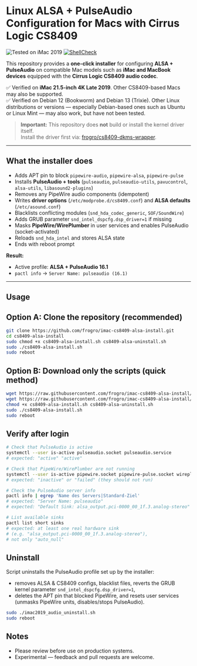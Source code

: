 # Linux ALSA + PulseAudio Configuration for Macs with Cirrus Logic CS8409
![Tested on iMac 2019](https://img.shields.io/badge/Tested%20on-iMac%202019-2b90ff?logo=apple&logoColor=white&style=flat-square)
[![ShellCheck](https://img.shields.io/github/actions/workflow/status/frogro/cs8409-alsa-install/main.yml?branch=main&label=ShellCheck<br/>&logo=gnu-bash&logoColor=white&style=flat-square)](https://github.com/frogro/cs8409-alsa-install/actions/workflows/main.yml)


This repository provides a **one-click installer** for configuring **ALSA + PulseAudio** on compatible Mac models such as **iMac and MacBook devices** equipped with the **Cirrus Logic CS8409 audio codec**.  

✅ Verified on **iMac 21.5-inch 4K Late 2019**. Other CS8409-based Macs may also be supported.<br/>✅ Verified on Debian 12 (Bookworm) and Debian 13 (Trixie). Other Linux distributions or versions — especially Debian-based ones such as Ubuntu or Linux Mint — may also work, but have not been tested.

> **Important:** This repository does **not** build or install the kernel driver itself.  
> Install the driver first via: [frogro/cs8409-dkms-wrapper](https://github.com/frogro/cs8409-dkms-wrapper).

---

## What the installer does

- Adds APT pin to block `pipewire-audio`, `pipewire-alsa`, `pipewire-pulse`
- Installs **PulseAudio + tools** (`pulseaudio`, `pulseaudio-utils`, `pavucontrol`, `alsa-utils`, `libasound2-plugins`)
- Removes any PipeWire audio components (idempotent)
- Writes **driver options** (`/etc/modprobe.d/cs8409.conf`) and **ALSA defaults** (`/etc/asound.conf`)
- Blacklists conflicting modules (`snd_hda_codec_generic`, `SOF/SoundWire`)
- Adds GRUB parameter `snd_intel_dspcfg.dsp_driver=1` if missing
- Masks **PipeWire/WirePlumber** in user services and enables PulseAudio (socket-activated)
- Reloads `snd_hda_intel` and stores ALSA state
- Ends with reboot prompt

**Result:**  
- Active profile: **ALSA + PulseAudio 16.1**  
- `pactl info` → `Server Name: pulseaudio (16.1)`
---

## Usage
## Option A: Clone the repository (recommended)

```bash
git clone https://github.com/frogro/imac-cs8409-alsa-install.git
cd cs8409-alsa-install
sudo chmod +x cs8409-alsa-install.sh cs8409-alsa-uninstall.sh
sudo ./cs8409-alsa-install.sh
sudo reboot
```
## Option B: Download only the scripts (quick method)

```bash
wget https://raw.githubusercontent.com/frogro/imac-cs8409-alsa-install/main/cs8409-alsa-install.sh
wget https://raw.githubusercontent.com/frogro/imac-cs8409-alsa-install/main/cs8409-alsa-uninstall.sh
chmod +x cs8409-alsa-install.sh cs8409-alsa-uninstall.sh
sudo ./cs8409-alsa-install.sh
sudo reboot
```
## Verify after login
```bash
# Check that PulseAudio is active
systemctl --user is-active pulseaudio.socket pulseaudio.service
# expected: "active" "active"

# Check that PipeWire/WirePlumber are not running
systemctl --user is-active pipewire.socket pipewire-pulse.socket wireplumber.service
# expected: "inactive" or "failed" (they should not run)

# Check the PulseAudio server info
pactl info | egrep 'Name des Servers|Standard-Ziel'
# expected: "Server Name: pulseaudio"
# expected: "Default Sink: alsa_output.pci-0000_00_1f.3.analog-stereo" (or similar)

# List available sinks
pactl list short sinks
# expected: at least one real hardware sink 
# (e.g. "alsa_output.pci-0000_00_1f.3.analog-stereo"),
# not only "auto_null"
```
## Uninstall

Script uninstalls the PulseAudio profile set up by the installer: 
- removes ALSA & CS8409 configs, blacklist files, reverts the GRUB kernel parameter `snd_intel_dspcfg.dsp_driver=1`, 
- deletes the APT pin that blocked PipeWire, and resets user services (unmasks PipeWire units, disables/stops PulseAudio).

```bash
sudo ./imac2019_audio_uninstall.sh
sudo reboot
```

## Notes

- Please review before use on production systems.
- Experimental — feedback and pull requests are welcome.

  
